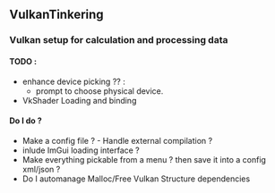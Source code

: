## VulkanTinkering

### Vulkan setup for calculation and processing data

#### TODO : 
- enhance device picking ?? :
    - prompt to choose physical device.
- VkShader Loading and binding 

#### Do I do ? 
- Make a config file ? - Handle external compilation ? 
- inlude ImGui loading interface ?
- Make everything pickable from a menu ? then save it into a config xml/json ?
- Do I automanage Malloc/Free Vulkan Structure dependencies  
